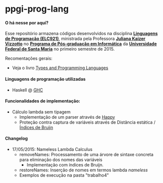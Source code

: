 # ppgi-prog-lang

#### O há nesse por aqui?
Esse repositório armazena códigos desenvolvidos na disciplina [**Linguagens de Programação (ELC921)**](http://www-usr.inf.ufsm.br/~juvizzotto/prog-lang/), ministrada pela Professora [**Juliana Kaizer Vizzotto**](http://www-usr.inf.ufsm.br/~juvizzotto/) no [**Programa de Pós-graduação em Informática**](http://w3.ufsm.br/ppgi/) da [**Universidade Federal de Santa Maria**](http://www.ufsm.br) no primeiro semestre de 2015.

Recomentações gerais:
- Veja o livro [Types and Programming Languages](https://www.cis.upenn.edu/~bcpierce/tapl/)

#### Linguagens de programação utilizadas
- Haskell @ [GHC](https://www.haskell.org/ghc/)

#### Funcionalidades de implementação:
- Cálculo lambda sem tipagem
   - Implementação de um parser através de [Happy](https://www.haskell.org/happy/)
   - Proteção contra captura de variáveis através de Distância estática / [Índices de Bruijn](http://en.wikipedia.org/wiki/De_Bruijn_index)

#### Changelog
- 17/05/2015: Nameless Lambda Calculus
   - removeNames: Processamento de uma árvore de sintaxe concreta para eliminação dos nomes das variáveis
      - Implementação com índices de Bruijn.
   - restoreNames: Inserção de nomes em termos lambda *nameless*
   - Exemplos de execução na pasta "trabalho4"
